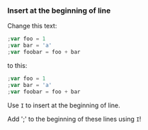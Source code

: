 ### Insert at the beginning of line


Change this text:

```javascript
;var foo = 1
;var bar = 'a'
;var foobar = foo + bar
```

to this:

```javascript
;var foo = 1
;var bar = 'a'
;var foobar = foo + bar
```

Use `I` to insert at the beginning of line.

Add ';' to the beginning of these lines using `I`!
